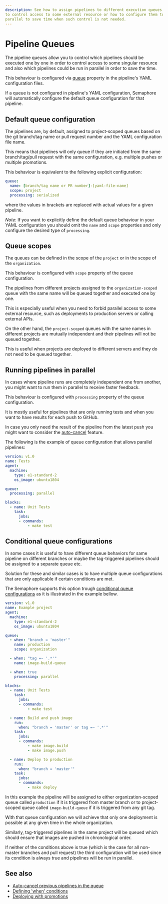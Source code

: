 ```yaml
---
description: See how to assign pipelines to different execution queues in order
to control access to some external resource or how to configure them to run in
parallel to save time when such control is not needed.
---
```


# Pipeline Queues

The pipeline queues allow you to control which pipelines should be executed one
by one in order to control access to some singular resource and also which
pipelines could be run in parallel in order to save the time.

This behaviour is configured via [queue][queue-reference] property in the
pipeline's YAML configuration files.

If a queue is not configured in pipeline's YAML configuration, Semaphore will
automatically configure the default queue configuration for that pipeline.

## Default queue configuration

The pipelines are, by default, assigned to project-scoped queues based on the
git branch/tag name or pull request number and the YAML configuration file name.

This means that pipelines will only queue if they are initiated from the same
branch/tag/pull request with the same configuration, e.g. multiple pushes or
multiple promotions.

This behaviour is equivalent to the following explicit configuration:

``` yaml
queue:
  name: [branch/tag name or PR number]-[yaml-file-name]
  scope: project
  processing: serialized
```

where the values in brackets are replaced with actual values for a given pipeline.

*Note*: If you want to explicitly define the default queue behaviour in your YAML
configuration you should omit the `name` and `scope` properties and only configure
the desired type of `processing`.

## Queue scopes

The queues can be defined in the scope of the `project` or in the scope of the
`organization`.

This behaviour is configured with `scope` property of the queue configuration.

The pipelines from different projects assigned to the `organization-scoped`
queue with the same name will be queued together and executed one by one.

This is especially useful when you need to forbid parallel access to some external
resource, such as deployments to production servers or calling external APIs.

On the other hand, the `project-scoped` queues with the same names in different
projects are mutually independent and their pipelines will not be queued together.

This is useful when projects are deployed to different servers and they do not
need to be queued together.

## Running pipelines in parallel

In cases where pipeline runs are completely independent one from another, you
might want to run them in parallel to receive faster feedback.

This behaviour is configured with `processing` property of the queue configuration.

It is mostly useful for pipelines that are only running tests and when you want
to have results for each push to GitHub.

In case you only need the result of the pipeline from the latest push you might
want to consider the [auto-cancel][auto-cancel] feature.  

The following is the example of queue configuration that allows parallel pipelines:

``` yaml
version: v1.0
name: Tests
agent:
  machine:
    type: e1-standard-2
    os_image: ubuntu1804

queue:
  processing: parallel

blocks:
  - name: Unit Tests
    task:
      jobs:
      - commands:
          - make test
```

## Conditional queue configurations

In some cases it is useful to have different queue behaviors for same pipeline
on different branches or maybe the tag-triggered pipelines should be assigned to
a separate queue etc.

Solution for these and similar cases is to have multiple queue configurations
that are only applicable if certain conditions are met.

The Semaphore supports this option trough [conditional queue configurations][cond-queue-defs-reference] as it is illustrated in the example bellow.

``` yaml
version: v1.0
name: Example project
agent:
  machine:
    type: e1-standard-2
    os_image: ubuntu1804

queue:
  - when: "branch = 'master'"
    name: production
    scope: organization

  - when: "tag =~ '.*'"
    name: image-build-queue

  - when: true
    processing: parallel

blocks:
  - name: Unit Tests
    task:
      jobs:
      - commands:
          - make test

  - name: Build and push image
    run:
      when: "branch = 'master' or tag =~ '.*'"
    task:
      jobs:
      - commands:
          - make image.build
          - make image.push

  - name: Deploy to production
    run:
      when: "branch = 'master'"
    task:
      jobs:
      - commands:
          - make deploy
```

In this example the pipeline will be assigned to either organization-scoped queue
called `production` if it is triggered from master branch or to project-scoped
queue called `image-build-queue` if it is triggered from any git tag.

With that queue configuration we will achieve that only one deployment is
possible at any given time in the whole organization.

Similarly, tag-triggered pipelines in the same project will be queued which
should ensure that images are pushed in chronological order.

If neither of the conditions above is true (which is the case for all non-master
branches and pull request) the third configuration will be used since its
condition is always true and pipelines will be run in parallel.

## See also

- [Auto-cancel previous pipelines in the queue][auto-cancel]
- [Defining 'when' conditions](https://docs.semaphoreci.com/reference/conditions-reference)
- [Deploying with promotions](https://docs.semaphoreci.com/guided-tour/deploying-with-promotions/)

[queue-reference]: https://docs.semaphoreci.com/reference/pipeline-yaml-reference/#queue
[cond-queue-defs-reference]:https://docs.semaphoreci.com/reference/pipeline-yaml-reference/#conditional-queue-configurations
[auto-cancel]: https://docs.semaphoreci.com/essentials/auto-cancel-previous-pipelines-on-a-new-push/
